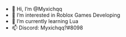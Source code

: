- 👋 Hi, I’m @Myxichqq
- 👀 I’m interested in Roblox Games Developing
- 🌱 I’m currently learning Lua
- 📫 Discord: Myxichqq?#8098

<!---
Myxichqq/Myxichqq is a ✨ special ✨ repository because its `README.md` (this file) appears on your GitHub profile.
You can click the Preview link to take a look at your changes.
--->
